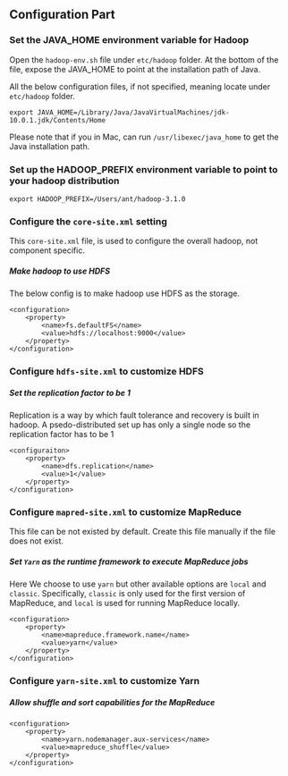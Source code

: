 ## Configuration Part

### Set the JAVA_HOME environment variable for Hadoop

Open the `hadoop-env.sh` file under `etc/hadoop` folder. At the bottom of the file, expose the JAVA_HOME to point at the installation path of Java.

All the below configuration files, if not specified, meaning locate under `etc/hadoop` folder.

```
export JAVA_HOME=/Library/Java/JavaVirtualMachines/jdk-10.0.1.jdk/Contents/Home
```

Please note that if you in Mac, can run `/usr/libexec/java_home` to get the Java installation path.

### Set up the HADOOP_PREFIX environment variable to point to your hadoop distribution

```
export HADOOP_PREFIX=/Users/ant/hadoop-3.1.0
```

### Configure the `core-site.xml` setting

This `core-site.xml` file, is used to configure the overall hadoop, not component specific. 

##### Make hadoop to use HDFS

The below config is to make hadoop use HDFS as the storage. 

```
<configuration>
	<property>
		<name>fs.defaultFS</name>
		<value>hdfs://localhost:9000</value>
	</property>
</configuration>
``` 

### Configure `hdfs-site.xml` to customize HDFS

##### Set the replication factor to be 1

Replication is a way by which fault tolerance and recovery is built in hadoop. A psedo-distributed set up has only a single node so the replication factor has to be 1 

```
<configuraiton>
	<property>
		<name>dfs.replication</name>
		<value>1</value>
	</property>
</configuration>
```

### Configure `mapred-site.xml` to customize MapReduce

This file can be not existed by default. Create this file manually if the file does not exist.

##### Set `Yarn` as the runtime framework to execute MapReduce jobs

Here We choose to use `yarn` but other available options are `local` and `classic`. Specifically, `classic` is only used for the first version of MapReduce, and `local` is used for running MapReduce locally. 

```
<configuration>
	<property>
		<name>mapreduce.framework.name</name>
		<value>yarn</value>
	</property>
</configuration>
```

### Configure `yarn-site.xml` to customize Yarn

##### Allow shuffle and sort capabilities for the MapReduce

```
<configuration>
	<property>
		<name>yarn.nodemanager.aux-services</name>
		<value>mapreduce_shuffle</value>
	</property>
</configuration>
```

